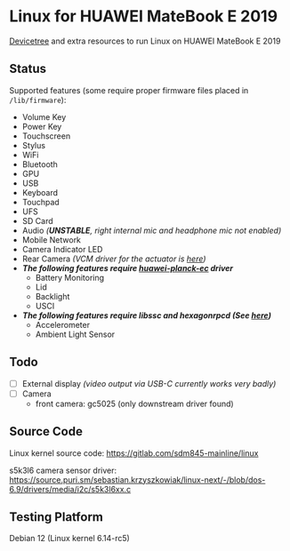 # Linux for HUAWEI MateBook E 2019

[Devicetree](https://gitlab.com/New-Wheat/linux-for-huawei-matebook-e-2019/-/blob/main/sdm850-huawei-matebook-e-2019.dts) and extra resources to run Linux on HUAWEI MateBook E 2019

## Status

Supported features (some require proper firmware files placed in `/lib/firmware`):

- Volume Key
- Power Key
- Touchscreen
- Stylus
- WiFi
- Bluetooth
- GPU
- USB
- Keyboard
- Touchpad
- UFS
- SD Card
- Audio _(**UNSTABLE**, right internal mic and headphone mic not enabled)_
- Mobile Network
- Camera Indicator LED  
- Rear Camera _(VCM driver for the actuator is [here](https://gitlab.com/New-Wheat/linux-for-huawei-matebook-e-2019/-/blob/main/drivers/media/i2c/cn3927e.c))_
- _**The following features require [huawei-planck-ec](https://gitlab.com/New-Wheat/linux-for-huawei-matebook-e-2019/-/blob/main/drivers/platform/arm64/huawei-planck-ec.c) driver**_
    - Battery Monitoring
    - Lid
    - Backlight
    - USCI 
- _**The following features require libssc and hexagonrpcd (See [here](https://gitlab.com/postmarketOS/pmaports/-/merge_requests/4050))**_
    - Accelerometer
    - Ambient Light Sensor


## Todo

- [ ] External display _(video output via USB-C currently works very badly)_
- [ ] Camera
    - front camera: gc5025 (only downstream driver found)

## Source Code

Linux kernel source code: https://gitlab.com/sdm845-mainline/linux

s5k3l6 camera sensor driver: https://source.puri.sm/sebastian.krzyszkowiak/linux-next/-/blob/dos-6.9/drivers/media/i2c/s5k3l6xx.c

## Testing Platform

Debian 12 (Linux kernel 6.14-rc5)
